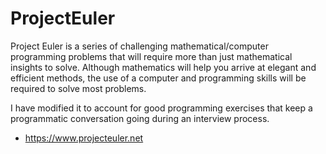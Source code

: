 # ProjectEuler

Project Euler is a series of challenging mathematical/computer programming problems that
will require more than just mathematical insights to solve. Although mathematics will help
you arrive at elegant and efficient methods, the use of a computer and programming skills
will be required to solve most problems.

I have modified it to account for good programming exercises that keep a programmatic
conversation going during an interview process. 

* https://www.projecteuler.net 

